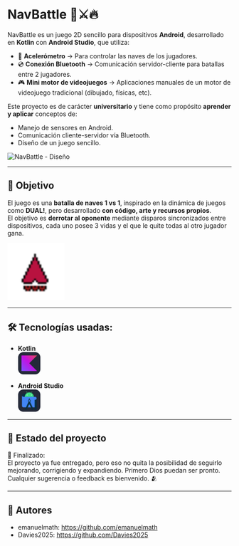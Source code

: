 # NavBattle 🚀⚔️🔥

NavBattle es un juego 2D sencillo para dispositivos **Android**, desarrollado en **Kotlin** con **Android Studio**, que utiliza:

- 📱 **Acelerómetro** → Para controlar las naves de los jugadores.  
- 💿 **Conexión Bluetooth** → Comunicación servidor-cliente para batallas entre 2 jugadores.  
- 🎮 **Mini motor de videojuegos** → Aplicaciones manuales de un motor de videojuego tradicional (dibujado, físicas, etc).  

Este proyecto es de carácter **universitario** y tiene como propósito **aprender y aplicar** conceptos de:
- Manejo de sensores en Android.
- Comunicación cliente-servidor vía Bluetooth.
- Diseño de un juego sencillo.

![NavBattle - Diseño](https://github.com/user-attachments/assets/27f2c376-6549-450e-b334-d613cd519a75)

---

## 🎯 Objetivo
El juego es una **batalla de naves 1 vs 1**, inspirado en la dinámica de juegos como **DUAL!**, pero desarrollado **con código, arte y recursos propios**.  
El objetivo es **derrotar al oponente** mediante disparos sincronizados entre dispositivos, cada uno posee 3 vidas y el que le quite todas al otro jugador gana.


<img src="assets/Player.gif" alt="El player y sus 3 vidas." width="128"/>

---

## 🛠️ Tecnologías usadas:
- **Kotlin**  
  <img src="https://raw.githubusercontent.com/tandpfun/skill-icons/main/icons/Kotlin-Dark.svg" alt="Imagen de Kotlin" width="50" height="50">

- **Android Studio**  
  <img src="https://raw.githubusercontent.com/tandpfun/skill-icons/main/icons/AndroidStudio-Dark.svg" alt="Imagen de Android Studio" width="50" height="50">

---

## 🚀 Estado del proyecto
🏁 Finalizado:  
El proyecto ya fue entregado, pero eso no quita la posibilidad de seguirlo mejorando, corrigiendo y expandiendo. Primero Dios puedan ser pronto.
Cualquier sugerencia o feedback es bienvenido. 🫂

---

## 👥 Autores
- emanuelmath: https://github.com/emanuelmath 
- Davies2025: https://github.com/Davies2025 
